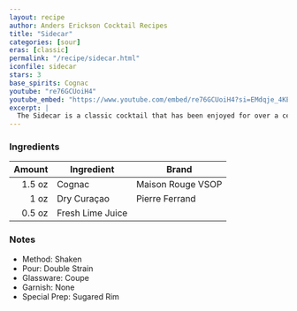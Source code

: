```yaml
---
layout: recipe
author: Anders Erickson Cocktail Recipes
title: "Sidecar"
categories: [sour]
eras: [classic]
permalink: "/recipe/sidecar.html"
iconfile: sidecar
stars: 3
base_spirits: Cognac
youtube: "re76GCUoiH4"
youtube_embed: "https://www.youtube.com/embed/re76GCUoiH4?si=EMdqje_4KECcUOJA"
excerpt: |
  The Sidecar is a classic cocktail that has been enjoyed for over a century. It's a simple yet elegant drink that combines the flavors of cognac, orange liqueur, and lemon juice.
---
```


### Ingredients

| Amount | Ingredient       | Brand             |
| -----: | ---------------- | ----------------- |
| 1.5 oz | Cognac           | Maison Rouge VSOP |
|   1 oz | Dry Curaçao      | Pierre Ferrand    |
| 0.5 oz | Fresh Lime Juice |                   |

### Notes

- Method: Shaken
- Pour: Double Strain
- Glassware: Coupe
- Garnish: None
- Special Prep: Sugared Rim
